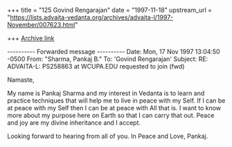 +++
title = "125 Govind Rengarajan"
date = "1997-11-18"
upstream_url = "https://lists.advaita-vedanta.org/archives/advaita-l/1997-November/007623.html"

+++
[Archive link](https://lists.advaita-vedanta.org/archives/advaita-l/1997-November/007623.html)

---------- Forwarded message ----------
Date: Mon, 17 Nov 1997 13:04:50 -0500
From: "Sharma, Pankaj B." <PS258863 at wcupa.edu>
To: 'Govind Rengarajan' <govind at isc.tamu.edu>
Subject: RE: ADVAITA-L: PS258863 at WCUPA.EDU requested to join (fwd)

Namaste,

My name is Pankaj Sharma and my interest in Vedanta is to learn and
practice techniques that will help me to live in peace with my Self.  If
I can be at peace with my Self then I can be at peace with All that is.
I want to know more about my purpose here on Earth so that I can carry
that out.  Peace and joy are my divine inheritance and I accept.

Looking forward to hearing from all of you.
                                        In Peace and Love,
                                        Pankaj.

